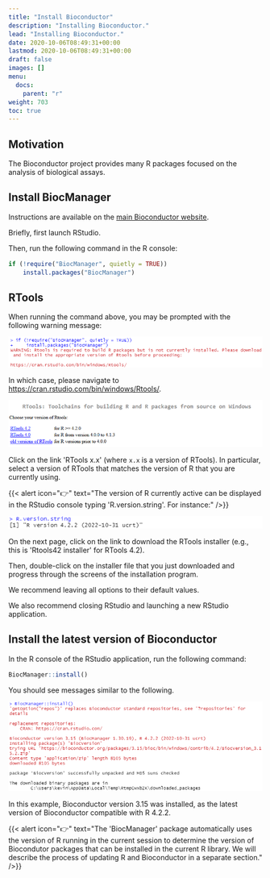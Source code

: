 ```yaml
---
title: "Install Bioconductor"
description: "Installing Bioconductor."
lead: "Installing Bioconductor."
date: 2020-10-06T08:49:31+00:00
lastmod: 2020-10-06T08:49:31+00:00
draft: false
images: []
menu:
  docs:
    parent: "r"
weight: 703
toc: true
---
```


## Motivation

The Bioconductor project provides many R packages focused on the analysis of
biological assays.

## Install BiocManager

Instructions are available on the [main Bioconductor
website][bioconductor-install].

Briefly, first launch RStudio.

Then, run the following command in the R console:

```r
if (!require("BiocManager", quietly = TRUE))
    install.packages("BiocManager")
```

## RTools

When running the command above, you may be prompted with the following warning
message:

![Rtools.](rtools-warning.png)

In which case, please navigate to
<https://cran.rstudio.com/bin/windows/Rtools/>.

![Rtools.](rtools.png)

Click on the link 'RTools x.x' (where `x.x` is a version of RTools). In
particular, select a version of RTools that matches the version of R that you
are currently using.

{{< alert icon="👉" text="The version of R currently active can be displayed in the RStudio console typing 'R.version.string'. For instance:" />}}

![R.version.string](r-version-string.png)

On the next page, click on the link to download the RTools installer (e.g., this
is 'Rtools42 installer' for RTools 4.2).

Then, double-click on the installer file that you just downloaded and progress
through the screens of the installation program.

We recommend leaving all options to their default values.

We also recommend closing RStudio and launching a new RStudio application.

## Install the latest version of Bioconductor

In the R console of the RStudio application, run the following command:

```r
BiocManager::install()
```

You should see messages similar to the following.

![BiocManager::install()](biocmanager-install.png)

In this example, Bioconductor version 3.15 was installed, as the latest version
of Bioconductor compatible with R 4.2.2.

{{< alert icon="👉" text="The 'BiocManager' package automatically uses the version of R running in the current session to determine the version of Biocondutor packages that can be installed in the current R library. We will describe the process of updating R and Bioconductor in a separate section." />}}

<!-- Link definitions -->

[bioconductor-install]: https://www.bioconductor.org/install/
